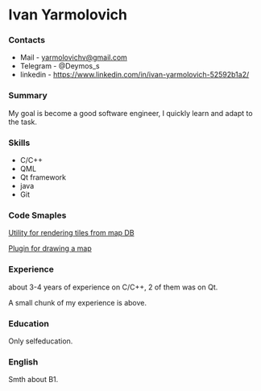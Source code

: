 # Ivan Yarmolovich #

### Contacts ###
* Mail - yarmolovichv@gmail.com
* Telegram - @Deymos_s
* linkedin - https://www.linkedin.com/in/ivan-yarmolovich-52592b1a2/
### Summary ###
My goal is become a good software engineer, I quickly learn and adapt to the task.
### Skills ###
* C/C++
* QML
* Qt framework
* java
* Git
### Code Smaples ###
[Utility for rendering tiles from map DB](https://github.com/Deymoss/Tiler)

[Plugin for drawing a map](https://github.com/Deymoss/OpenStreetMapOfflinePlugin)
### Experience ###
about 3-4 years of experience on C/C++, 2 of them was on Qt.

A small chunk of my experience is above.
### Education ###
Only selfeducation.
### English ###
Smth about B1.
